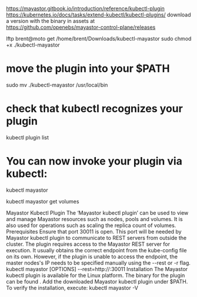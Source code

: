https://mayastor.gitbook.io/introduction/reference/kubectl-plugin
https://kubernetes.io/docs/tasks/extend-kubectl/kubectl-plugins/
download a version with the binary in assets at  
https://github.com/openebs/mayastor-control-plane/releases

lftp brent@moto
get /home/brent/Downloads/kubectl-mayastor 
sudo chmod +x ./kubectl-mayastor
# move the plugin into your $PATH
sudo mv ./kubectl-mayastor /usr/local/bin
# check that kubectl recognizes your plugin
kubectl plugin list

# You can now invoke your plugin via kubectl:
kubectl mayastor

kubectl mayastor get volumes

Mayastor Kubectl Plugin
The ‘Mayastor kubectl plugin’ can be used to view and manage Mayastor resources such as nodes, pools and volumes. It is also used for operations such as scaling the replica count of volumes.
Prerequisites
Ensure that port 30011 is open. This port will be needed by Mayastor kubectl plugin to communicate to REST servers from outside the cluster.
The plugin requires access to the Mayastor REST server for execution. It usually obtains the correct endpoint from the kube-config file on its own. However, if the plugin is unable to access the endpoint, the master nodes's IP needs to be specified manually using the --rest or -r flag.
kubectl mayastor [OPTIONS] --rest=http://:30011
Installation
The Mayastor kubectl plugin is available for the Linux platform. The binary for the plugin can be found .
Add the downloaded Mayastor kubectl plugin under $PATH.
To verify the installation, execute:
kubectl mayastor -V